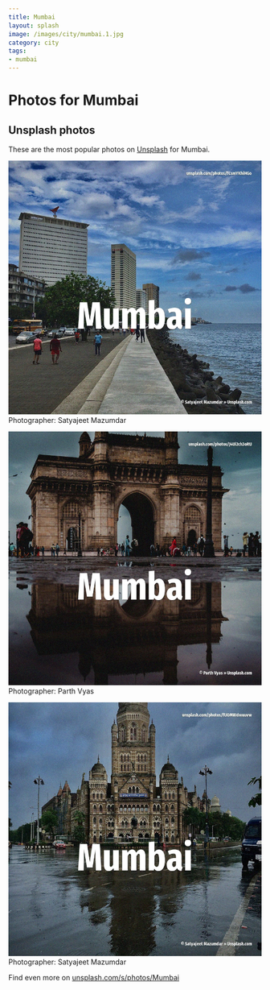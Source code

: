 ```yaml
---
title: Mumbai
layout: splash
image: /images/city/mumbai.1.jpg
category: city
tags:
- mumbai
---
```

# Photos for Mumbai
 
## Unsplash photos
These are the most popular photos on [Unsplash](https://unsplash.com) for Mumbai.
 
![Mumbai](/images/city/mumbai.1.jpg)
Photographer:  Satyajeet Mazumdar
 
![Mumbai](/images/city/mumbai.2.jpg)
Photographer:  Parth Vyas
 
![Mumbai](/images/city/mumbai.3.jpg)
Photographer:  Satyajeet Mazumdar
 
Find even more on [unsplash.com/s/photos/Mumbai](https://unsplash.com/s/photos/Mumbai)
 
